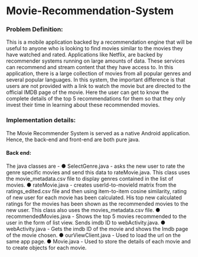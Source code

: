 # Movie-Recommendation-System
### Problem Definition:
This is a mobile application backed by a recommendation engine that will be useful to anyone who is looking to find movies similar to the movies they have watched and rated. Applications like Netflix, are backed by recommender systems running on large amounts of data. These services can recommend and stream content that they have access to.
In this application, there is a large collection of movies from all popular genres and several popular languages. In this system, the important difference is that users are not provided with a link to watch the movie but are directed to the official IMDB page of the movie. Here the user can get to know the complete details of the top 5 recommendations for them so that they only invest their time in learning about these recommended movies.

### Implementation details:

The Movie Recommender System is served as a native Android application. Hence, the back-end and front-end are both pure java.

#### Back end:
The java classes are -
● SelectGenre.java - asks the new user to rate the genre specific movies and
send this data to rateMovie.java. This class uses the movie_metadata.csv file to
display genres contained in the list of movies.
● rateMovie.java - creates userId-to-movieId matrix from the ratings_edited.csv file
and then using item-to-item cosine similarity, rating of new user for each movie has been calculated. His top new calculated ratings for the movies has been shown as the recommended movies to the new user. This class also uses the movies_metadata.csv file.
● recommendedMovies.java - Shows the top 5 movies recommended to the user in the form of list view. Sends imdb ID to webActivity.java.
● webActivity.java - Gets the imdb ID of the movie and shows the Imdb page of the movie chosen.
● ourViewClient.java - Used to load the url on the same app page.
● Movie.java - Used to store the details of each movie and to create objects for
each movie.

